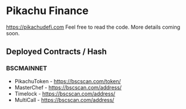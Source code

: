 # Pikachu Finance

https://pikachudefi.com Feel free to read the code. More details coming soon.

## Deployed Contracts / Hash

### BSCMAINNET

- PikachuToken - https://bscscan.com/token/
- MasterChef - https://bscscan.com/address/
- Timelock - https://bscscan.com/address/
- MultiCall - https://bscscan.com/address/
